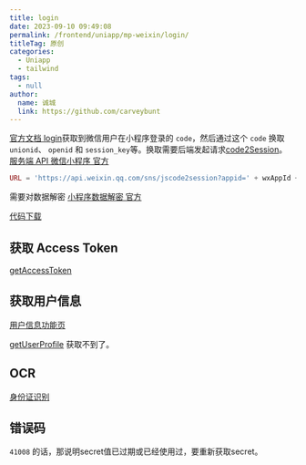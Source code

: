 ```yaml
---
title: login
date: 2023-09-10 09:49:08
permalink: /frontend/uniapp/mp-weixin/login/
titleTag: 原创
categories: 
  - Uniapp
  - tailwind
tags: 
  - null
author: 
  name: 诚城
  link: https://github.com/carveybunt
---
```


[官方文档 login](https://developers.weixin.qq.com/miniprogram/dev/api/open-api/login/wx.login.html)获取到微信用户在小程序登录的 `code`，然后通过这个 `code` 换取 `unionid`、 `openid` 和 `session_key`等。换取需要后端发起请求[code2Session](https://developers.weixin.qq.com/miniprogram/dev/OpenApiDoc/user-login/code2Session.html)。 [服务端 API 微信小程序 官方](https://developers.weixin.qq.com/miniprogram/dev/OpenApiDoc/)

```php
URL = 'https://api.weixin.qq.com/sns/jscode2session?appid=' + wxAppId + '&secret=' + wxAppSecret + '& js_code=' + res.code + ' & grant_type=authorization_code'
```

需要对数据解密 [小程序数据解密 官方](https://developers.weixin.qq.com/miniprogram/dev/framework/open-ability/signature.html#%E5%8A%A0%E5%AF%86%E6%95%B0%E6%8D%AE%E8%A7%A3%E5%AF%86%E7%AE%97%E6%B3%95)

[代码下载](https://res.wx.qq.com/wxdoc/dist/assets/media/aes-sample.eae1f364.zip)

## 获取 Access Token

[getAccessToken](https://developers.weixin.qq.com/miniprogram/dev/OpenApiDoc/mp-access-token/getAccessToken.html)

## 获取用户信息

[用户信息功能页](https://developers.weixin.qq.com/miniprogram/dev/framework/plugin/functional-pages/user-info.html)  

[getUserProfile](https://developers.weixin.qq.com/miniprogram/dev/api/open-api/user-info/wx.getUserProfile.html) 获取不到了。

## OCR

[身份证识别](https://developers.weixin.qq.com/miniprogram/dev/OpenApiDoc/img-ocr/ocr/idCardOCR.html)

## 错误码

`41008` 的话，那说明secret值已过期或已经使用过，要重新获取secret。
